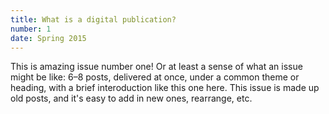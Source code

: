 ```yaml
---
title: What is a digital publication? 
number: 1
date: Spring 2015
---
```

This is amazing issue number one! Or at least a sense of what an issue might be like: 6–8 posts, delivered at once, under a common theme or heading, with a brief interoduction like this one here. This issue is made up old posts, and it's easy to add in new ones, rearrange, etc.
